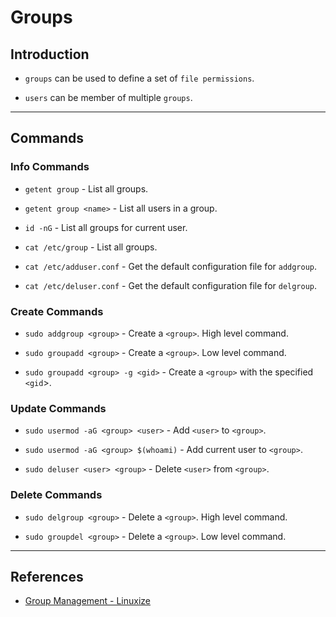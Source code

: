 # Groups

## Introduction

* `groups` can be used to define a set of `file permissions`.

* `users` can be member of multiple `groups`.

---

## Commands

### Info Commands

* `getent group` - List all groups.

* `getent group <name>` - List all users in a group.

* `id -nG` - List all groups for current user.

* `cat /etc/group` - List all groups.

* `cat /etc/adduser.conf` - Get the default configuration file for `addgroup`.

* `cat /etc/deluser.conf` - Get the default configuration file for `delgroup`.

### Create Commands

* `sudo addgroup <group>` - Create a `<group>`. High level command.

* `sudo groupadd <group>` - Create a `<group>`. Low level command.

* `sudo groupadd <group> -g <gid>` - Create a `<group>` with the specified `<gid`>.

### Update Commands

* `sudo usermod -aG <group> <user>` - Add `<user>` to `<group>`.

* `sudo usermod -aG <group> $(whoami)` - Add current user to `<group>`.

* `sudo deluser <user> <group>` - Delete `<user>` from `<group>`.

### Delete Commands

* `sudo delgroup <group>` - Delete a `<group>`. High level command.

* `sudo groupdel <group>` - Delete a `<group>`. Low level command.

---

## References

* [Group Management - Linuxize](https://linuxize.com/post/how-to-create-groups-in-linux/)
